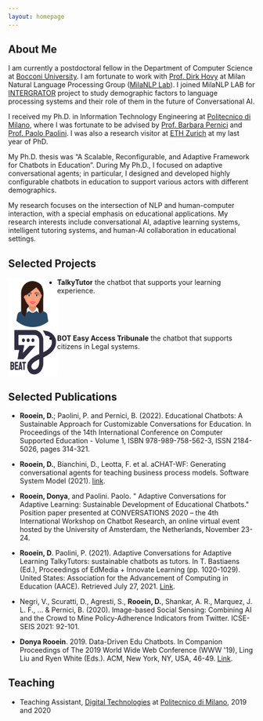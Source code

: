 ```yaml
---
layout: homepage
---
```


## About Me

I am currently a postdoctoral fellow in the Department of Computer Science at [Bocconi University](https://www.unibocconi.it/). I am fortunate to work with [Prof. Dirk Hovy](https://milanlproc.github.io/authors/1_dirk_hovy/) at Milan Natural Language Processing Group ([MilaNLP Lab](https://milanlproc.github.io/#about)). I joined MilaNLP LAB for [INTERGRATOR](https://milanlproc.github.io/project/integrator/) project to study demographic factors to language processing systems and their role of them in the future of Conversational AI. 

 I received my Ph.D. in Information Technology Engineering at [Politecnico di Milano](https://www.polimi.it/), where I was fortunate to be advised by [Prof. Barbara Pernici](https://pernici.faculty.polimi.it/) and [Prof. Paolo Paolini](https://www.deib.polimi.it/eng/people/details/60294). I was also a research visitor at [ETH Zurich](https://ethz.ch/en.html) at my last year of PhD. 
 
  My Ph.D. thesis was “A Scalable, Reconfigurable, and Adaptive Framework for Chatbots in Education”. During My Ph.D., I focused on adaptive conversational agents; in particular, I designed and developed highly configurable chatbots in education to support various actors with different demographics.

My research focuses on the intersection of NLP and human-computer interaction, with a special emphasis on educational applications. My research interests include conversational AI, adaptive learning systems, intelligent tutoring systems, and human-AI collaboration in educational settings.


## Selected Projects


<img align="left" width="100" height="100" src="files/project-TT.png"/>

- **TalkyTutor** the chatbot that supports your learning experience.
<br clear="left"/>


<img align="left" width="100" height="100" src="files/project-BT.jpg"/>

- **BOT Easy Access Tribunale** the chatbot that supports citizens in Legal systems.
<br clear="left"/>


## Selected Publications

- **Rooein, D.**; Paolini, P. and Pernici, B. (2022). Educational Chatbots: A Sustainable Approach for Customizable Conversations for Education.  In Proceedings of the 14th International Conference on Computer Supported Education - Volume 1, ISBN 978-989-758-562-3, ISSN 2184-5026, pages 314-321.

- **Rooein, D.**, Bianchini, D., Leotta, F. et al. aCHAT-WF: Generating conversational agents for teaching business process models. Software System Model (2021). [link](https://doi.org/10.1007/s10270-021-00925-7).

- **Rooein, Donya**, and Paolini. Paolo. " Adaptive Conversations for Adaptive Learning: Sustainable Development of Educational Chatbots." Position paper presented at CONVERSATIONS 2020 – the 4th International Workshop on Chatbot Research, an online virtual event hosted by the University of Amsterdam, the Netherlands, November 23-24.

-  **Rooein, D**. Paolini, P. (2021). Adaptive Conversations for Adaptive Learning TalkyTutors: sustainable chatbots as tutors. In T. Bastiaens (Ed.), Proceedings of EdMedia + Innovate Learning (pp. 1020-1029). United States: Association for the Advancement of Computing in Education (AACE). Retrieved July 27, 2021. 
[Link](https://www.learntechlib.org/primary/p/219783/).

- Negri, V., Scuratti, D., Agresti, S., **Rooein, D.**, Shankar, A. R., Marquez, J. L. F., ... \& Pernici, B. (2020). Image-based Social Sensing: Combining AI and the Crowd to Mine Policy-Adherence Indicators from Twitter. ICSE-SEIS 2021: 92-101.

- **Donya Rooein**. 2019. Data-Driven Edu Chatbots. In Companion Proceedings of The 2019 World Wide Web Conference (WWW '19), Ling Liu and Ryen White (Eds.). ACM, New York, NY, USA, 46-49. 
[Link](https://doi.org/10.1145/3308560.3314191).


    

## Teaching

- Teaching Assistant, [Digital Technologies](https://pernici.faculty.polimi.it/teaching/) at [Politecnico di Milano](https://www.polimi.it/), 2019 and 2020



<!--
## Contact
**Address:** [Max-Planck-Institut für Informatik, Campus E1 4, 66123 Saarbrücken, Germany](https://g.page/MPI-INF)
<br>
**Office Location:** E1 4 - 609 &nbsp;&nbsp;&nbsp;&nbsp;&nbsp;&nbsp; **Phone:** +49 681 9325 2109
-->
